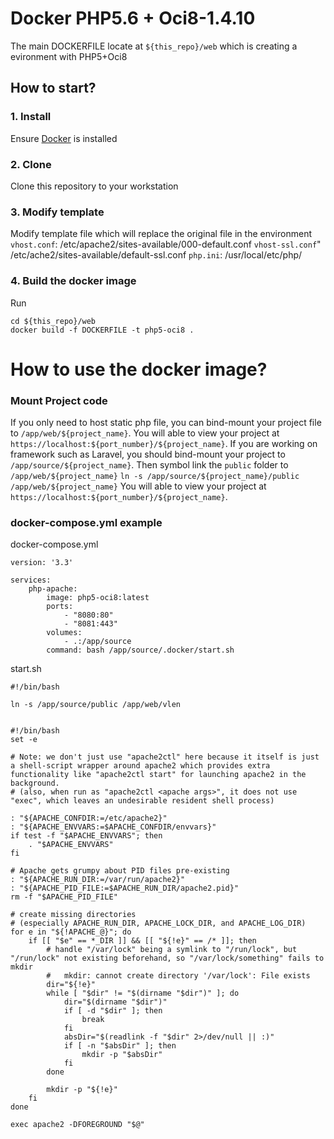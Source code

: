 # Docker PHP5.6 + Oci8-1.4.10
The main DOCKERFILE locate at `${this_repo}/web` which is creating a evironment with PHP5+Oci8

## How to start?

### 1. Install
Ensure [Docker](https://www.docker.com/) is installed

### 2. Clone
Clone this repository to your workstation

### 3. Modify template
Modify template file which will replace the original file in the environment
`vhost.conf`: /etc/apache2/sites-available/000-default.conf
`vhost-ssl.conf`" /etc/ache2/sites-available/default-ssl.conf
`php.ini`: /usr/local/etc/php/

### 4. Build the docker image
Run
```
cd ${this_repo}/web
docker build -f DOCKERFILE -t php5-oci8 .
```

# How to use the docker image?

### Mount Project code
If you only need to host static php file, you can bind-mount your project file to `/app/web/${project_name}`. You will able to view your project at `https://localhost:${port_number}/${project_name}`.
If you are working on framework such as Laravel, you should bind-mount your project to `/app/source/${project_name}`. Then symbol link the `public` folder to `/app/web/${project_name}`
```ln -s /app/source/${project_name}/public /app/web/${project_name}```
You will able to view your project at `https://localhost:${port_number}/${project_name}`.

### docker-compose.yml example
docker-compose.yml
```
version: '3.3'

services:
    php-apache:
        image: php5-oci8:latest
        ports:
            - "8080:80"
            - "8081:443"
        volumes:
            - .:/app/source
        command: bash /app/source/.docker/start.sh
```
start.sh
```
#!/bin/bash

ln -s /app/source/public /app/web/vlen


#!/bin/bash
set -e

# Note: we don't just use "apache2ctl" here because it itself is just a shell-script wrapper around apache2 which provides extra functionality like "apache2ctl start" for launching apache2 in the background.
# (also, when run as "apache2ctl <apache args>", it does not use "exec", which leaves an undesirable resident shell process)

: "${APACHE_CONFDIR:=/etc/apache2}"
: "${APACHE_ENVVARS:=$APACHE_CONFDIR/envvars}"
if test -f "$APACHE_ENVVARS"; then
    . "$APACHE_ENVVARS"
fi

# Apache gets grumpy about PID files pre-existing
: "${APACHE_RUN_DIR:=/var/run/apache2}"
: "${APACHE_PID_FILE:=$APACHE_RUN_DIR/apache2.pid}"
rm -f "$APACHE_PID_FILE"

# create missing directories
# (especially APACHE_RUN_DIR, APACHE_LOCK_DIR, and APACHE_LOG_DIR)
for e in "${!APACHE_@}"; do
    if [[ "$e" == *_DIR ]] && [[ "${!e}" == /* ]]; then
        # handle "/var/lock" being a symlink to "/run/lock", but "/run/lock" not existing beforehand, so "/var/lock/something" fails to mkdir
        #   mkdir: cannot create directory '/var/lock': File exists
        dir="${!e}"
        while [ "$dir" != "$(dirname "$dir")" ]; do
            dir="$(dirname "$dir")"
            if [ -d "$dir" ]; then
                break
            fi
            absDir="$(readlink -f "$dir" 2>/dev/null || :)"
            if [ -n "$absDir" ]; then
                mkdir -p "$absDir"
            fi
        done

        mkdir -p "${!e}"
    fi
done

exec apache2 -DFOREGROUND "$@"

```
